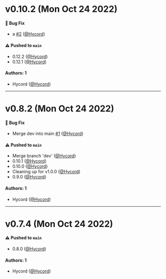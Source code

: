 # v0.10.2 (Mon Oct 24 2022)

#### 🐛 Bug Fix

- a [#2](https://github.com/Hycord/gcpl/pull/2) ([@Hycord](https://github.com/Hycord))

#### ⚠️ Pushed to `main`

- 0.12.2 ([@Hycord](https://github.com/Hycord))
- 0.12.1 ([@Hycord](https://github.com/Hycord))

#### Authors: 1

- Hycord ([@Hycord](https://github.com/Hycord))

---

# v0.8.2 (Mon Oct 24 2022)

#### 🐛 Bug Fix

- Merge dev into main [#1](https://github.com/Hycord/gcpl/pull/1) ([@Hycord](https://github.com/Hycord))

#### ⚠️ Pushed to `main`

- Merge branch 'dev' ([@Hycord](https://github.com/Hycord))
- 0.10.1 ([@Hycord](https://github.com/Hycord))
- 0.10.0 ([@Hycord](https://github.com/Hycord))
- Cleaning up for v1.0.0 ([@Hycord](https://github.com/Hycord))
- 0.9.0 ([@Hycord](https://github.com/Hycord))

#### Authors: 1

- Hycord ([@Hycord](https://github.com/Hycord))

---

# v0.7.4 (Mon Oct 24 2022)

#### ⚠️ Pushed to `main`

- 0.8.0 ([@Hycord](https://github.com/Hycord))

#### Authors: 1

- Hycord ([@Hycord](https://github.com/Hycord))
